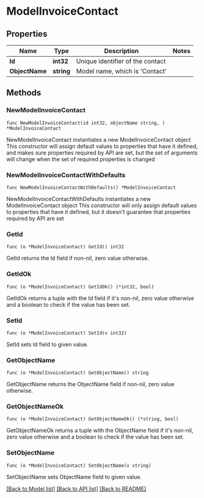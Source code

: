 # ModelInvoiceContact

## Properties

Name | Type | Description | Notes
------------ | ------------- | ------------- | -------------
**Id** | **int32** | Unique identifier of the contact | 
**ObjectName** | **string** | Model name, which is &#39;Contact&#39; | 

## Methods

### NewModelInvoiceContact

`func NewModelInvoiceContact(id int32, objectName string, ) *ModelInvoiceContact`

NewModelInvoiceContact instantiates a new ModelInvoiceContact object
This constructor will assign default values to properties that have it defined,
and makes sure properties required by API are set, but the set of arguments
will change when the set of required properties is changed

### NewModelInvoiceContactWithDefaults

`func NewModelInvoiceContactWithDefaults() *ModelInvoiceContact`

NewModelInvoiceContactWithDefaults instantiates a new ModelInvoiceContact object
This constructor will only assign default values to properties that have it defined,
but it doesn't guarantee that properties required by API are set

### GetId

`func (o *ModelInvoiceContact) GetId() int32`

GetId returns the Id field if non-nil, zero value otherwise.

### GetIdOk

`func (o *ModelInvoiceContact) GetIdOk() (*int32, bool)`

GetIdOk returns a tuple with the Id field if it's non-nil, zero value otherwise
and a boolean to check if the value has been set.

### SetId

`func (o *ModelInvoiceContact) SetId(v int32)`

SetId sets Id field to given value.


### GetObjectName

`func (o *ModelInvoiceContact) GetObjectName() string`

GetObjectName returns the ObjectName field if non-nil, zero value otherwise.

### GetObjectNameOk

`func (o *ModelInvoiceContact) GetObjectNameOk() (*string, bool)`

GetObjectNameOk returns a tuple with the ObjectName field if it's non-nil, zero value otherwise
and a boolean to check if the value has been set.

### SetObjectName

`func (o *ModelInvoiceContact) SetObjectName(v string)`

SetObjectName sets ObjectName field to given value.



[[Back to Model list]](../README.md#documentation-for-models) [[Back to API list]](../README.md#documentation-for-api-endpoints) [[Back to README]](../README.md)


